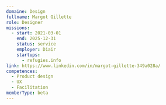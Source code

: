 ```yaml
---
domaine: Design
fullname: Margot Gillette
role: Designer
missions:
  - start: 2021-03-01
    end: 2025-12-31
    status: service
    employer: Diair
    startups:
      - refugies.info
link: https://www.linkedin.com/in/margot-gillette-349a028a/
competences:
  - Product design
  - UX
  - Facilitation
memberType: beta
---
```

